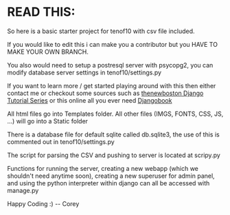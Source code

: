 READ THIS:
=============

So here is a basic starter project for tenof10 with csv file included.

If you would like to edit this i can make you a contributor but you HAVE TO MAKE YOUR OWN BRANCH.

You also would need to setup a postresql server with psycopg2, you can modify database server settings in tenof10/settings.py

If you want to learn more / get started playing around with this then either contact me or checkout some sources such as [thenewboston Django Tutorial Series](https://youtu.be/qgGIqRFvFFk?list=PL6gx4Cwl9DGBlmzzFcLgDhKTTfNLfX1IK) or this online all you ever need [Djangobook](http://djangobook.com/)

All html files go into Templates folder. All other files (IMGS, FONTS, CSS, JS, ...) will go into a Static folder

There is a database file for default sqlite called db.sqlite3, the use of this is commented out in tenof10/settings.py

The script for parsing the CSV and pushing to server is located at scripy.py

Functions for running the server, creating a new webapp (which we shouldn't need anytime soon), creating a new superuser for admin panel, and using the python interpreter within django can all be accessed with manage.py

Happy Coding :)
-- Corey
